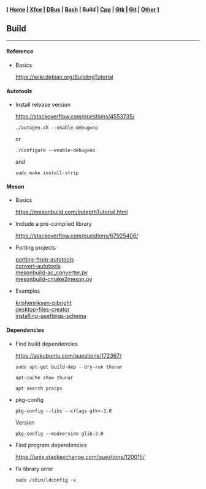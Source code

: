 <link href="style.css" rel="stylesheet"></link>

**[ [Home](00-Home.html) | [Xfce](05-Xfce.html) | [DBus](10-DBus.html) | [Bash](15-Bash.html) | Build | [Cpp](25-Cpp.html) | [Gtk](30-Gtk.html) | [Git](35-Git.html) | [Other](99-Other.html) ]**

## Build

---

#### Reference

* Basics
    
    https://wiki.debian.org/BuildingTutorial  


#### Autotools
    
* Install release version
    
    https://stackoverflow.com/questions/4553735/  
    
    `./autogen.sh --enable-debug=no`
    
    or
    
    `./configure --enable-debug=no`
    
    and
    
    `sudo make install-strip`


#### Meson

* Basics
    
    https://mesonbuild.com/IndepthTutorial.html  

* Include a pre-compiled library
    
    https://stackoverflow.com/questions/67925406/  

* Porting projects
    
    [porting-from-autotools](https://mesonbuild.com/Porting-from-autotools.html)  
    [convert-autotools](https://nibblestew.blogspot.com/2016/09/how-to-convert-autotools-project-to.html)  
    [mesonbuild-ac_converter.py](https://github.com/mesonbuild/meson/blob/master/tools/ac_converter.py)  
    [mesonbuild-cmake2meson.py](https://github.com/mesonbuild/meson/blob/master/tools/cmake2meson.py)  

* Examples
    
    [krishenriksen-pibright](https://github.com/krishenriksen/pibright/blob/master/meson.build)  
    [desktop-files-creator](https://github.com/alexkdeveloper/desktop-files-creator)  
    [installing-gsettings-schema](https://discourse.gnome.org/t/installing-gsettings-schema-with-meson/13373)  


#### Dependencies

* Find build dependencies

    https://askubuntu.com/questions/172367/  
    
    ```
    sudo apt-get build-dep --dry-run thunar
    
    apt-cache show thunar

    apt search procps
    ```
    
* pkg-config

    `pkg-config --libs --cflags gtk+-3.0`
    
    Version
    
    `pkg-config --modversion glib-2.0`

* Find program dependencies
    
    https://unix.stackexchange.com/questions/120015/  

* fix library error

    `sudo /sbin/ldconfig -v`


